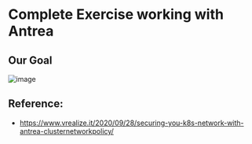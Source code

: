 # Complete Exercise working with Antrea 

## Our Goal 

![image](https://github.com/jmetzger/training-kubernetes-networking/assets/1933318/14cc372e-e3df-4075-9330-d9ca50eab959)

## Reference: 

  * https://www.vrealize.it/2020/09/28/securing-you-k8s-network-with-antrea-clusternetworkpolicy/

